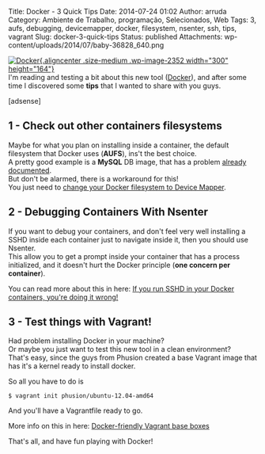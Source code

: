 Title: Docker - 3 Quick Tips
Date: 2014-07-24 01:02
Author: arruda
Category: Ambiente de Trabalho, programação, Selecionados, Web
Tags: 3, aufs, debugging, devicemapper, docker, filesystem, nsenter, ssh, tips, vagrant
Slug: docker-3-quick-tips
Status: published
Attachments: wp-content/uploads/2014/07/baby-36828_640.png

[![Docker](http://www.arruda.blog.br/wp-content/uploads/2014/07/baby-36828_640-300x164.png){.aligncenter .size-medium .wp-image-2352 width="300" height="164"}]({static}wp-content/uploads/2014/07/baby-36828_640.png)  
I'm reading and testing a bit about this new tool ([Docker](https://www.docker.com/ "Docker website")), and after some time I discovered some **tips** that I wanted to share with you guys.

\[adsense\]

1 - Check out other containers filesystems
------------------------------------------

Maybe for what you plan on installing inside a container, the default filesystem that Docker uses (**AUFS**), ins't the best choice.  
A pretty good example is a **MySQL** DB image, that has a problem [already documented](https://github.com/dotcloud/docker/issues/783 "unexpected file permission error in container").  
But don't be alarmed, there is a workaround for this!  
You just need to [change your Docker filesystem to Device Mapper](http://muehe.org/posts/switching-docker-from-aufs-to-devicemapper/ "Switching from AUFS to device mapper in docker").

2 - Debugging Containers With Nsenter
-------------------------------------

If you want to debug your containers, and don't feel very well installing a SSHD inside each container just to navigate inside it, then you should use Nsenter.  
This allow you to get a prompt inside your container that has a process initialized, and it doesn't hurt the Docker principle (**one concern per container**).

You can read more about this in here: [If you run SSHD in your Docker containers, you're doing it wrong!](http://jpetazzo.github.io/2014/06/23/docker-ssh-considered-evil/ "If you run SSHD in your Docker containers, you're doing it wrong!")

3 - Test things with Vagrant!
-----------------------------

Had problem installing Docker in your machine?  
Or maybe you just want to test this new tool in a clean environment?  
That's easy, since the guys from Phusion created a base Vagrant image that has it's a kernel ready to install docker.

So all you have to do is

``` {lang="shell"}
$ vagrant init phusion/ubuntu-12.04-amd64
```

And you'll have a Vagrantfile ready to go.

More info on this in here: [Docker-friendly Vagrant base boxes](https://github.com/phusion/open-vagrant-boxes "Docker-friendly Vagrant base boxes")

That's all, and have fun playing with Docker!
